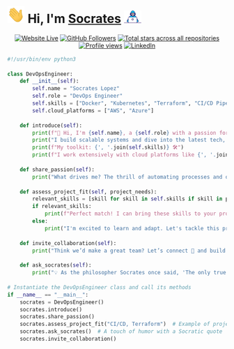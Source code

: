 # <img src="assets/Hi.gif" width="40px"> Hi, I'm [**Socrates**](https://socrabytes.github.io/) <img src="assets/developer.gif" width="40px">

<!-- Social badges section -->

<p align="center">
  <a href="https://socrabytes.github.io">
    <img alt="Website Live" title="Visit my website" src="https://custom-icon-badges.demolab.com/website?url=https%3A%2F%2Fsocrabytes.github.io&up_message=Live&down_color=e1e7ec&style=plastic&logo=globe&logoSize=auto&labelColor=3caea3&color=a8eec1&link=https%3A%2F%2Fsocrabytes.github.io%2F"/></a>
  <a href="https://github.com/socrabytes?tab=followers">
    <img alt="GitHub Followers" title="Follow me on GitHub" src="https://custom-icon-badges.demolab.com/github/followers/socrabytes?style=flatplastic&logo=user-plus&logoSource=feather&logoSize=auto&label=Follow&labelColor=6175de&color=d4def8&link=https%3A%2F%2Fgithub.com%2Fsocrabytes%3Ftab%3Dfollowers"/></a>
  <a href="https://github.com/socrabytes?tab=repositories&sort=stargazers">
    <img alt="Total stars across all repositories" title="Total stars on GitHub" src="https://custom-icon-badges.demolab.com/github/stars/socrabytes?style=plastic&logo=stars&logoSize=auto&logoColor=fdf3d7&labelColor=f4ca64&color=fdf3d7&link=https%3A%2F%2Fgithub.com%2Fsocrabytes%3Ftab%3Drepositories%26sort%3Dstargazers"/></a>
  <a href="https://github.com/socrabytes">
    <img alt="Profile views" title="Total Profile Views" src="https://komarev.com/ghpvc/?username=socrabytes&color=b0b0b0&style=plastic&label=VIEWS&abbreviated=true"/></a>
  <a href="https://www.linkedin.com/in/socrateslopez/">
    <img alt="LinkedIn" title="Connect with me on LinkedIn" src="https://img.shields.io/badge/%2Fsocrateslopez-blue?style=plastic&logo=linkedin&logoSize=auto&labelColor=3183c8&color=3183c8&link=%22https%3A%2F%2Fwww.linkedin.com%2Fin%2Fsocrateslopez%2F%22"/></a>
</p>

<!-- Code Snippet Intro -->

```python
#!/usr/bin/env python3

class DevOpsEngineer:
    def __init__(self):
        self.name = "Socrates Lopez"
        self.role = "DevOps Engineer"
        self.skills = ["Docker", "Kubernetes", "Terraform", "CI/CD Pipelines"]
        self.cloud_platforms = ["AWS", "Azure"]

    def introduce(self):
        print(f"👋 Hi, I'm {self.name}, a {self.role} with a passion for technology.")
        print("I build scalable systems and dive into the latest tech, one ☕ at a time.")
        print(f"My toolkit: {', '.join(self.skills)} 🛠️")
        print(f"I work extensively with cloud platforms like {', '.join(self.cloud_platforms)} ☁️.")

    def share_passion(self):
        print("What drives me? The thrill of automating processes and optimizing systems to run smoother than a freshly brewed espresso ☕.")

    def assess_project_fit(self, project_needs):
        relevant_skills = [skill for skill in self.skills if skill in project_needs]
        if relevant_skills:
            print(f"Perfect match! I can bring these skills to your project: {', '.join(relevant_skills)}.")
        else:
            print("I'm excited to learn and adapt. Let's tackle this project together! 🚀")

    def invite_collaboration(self):
        print("Think we’d make a great team? Let’s connect 🤝 and build something awesome together!")

    def ask_socrates(self):
        print("💡 As the philosopher Socrates once said, 'The only true wisdom is in knowing you know nothing.' But hey, I'm here to learn and grow every day!")

# Instantiate the DevOpsEngineer class and call its methods
if __name__ == "__main__":
    socrates = DevOpsEngineer()
    socrates.introduce()
    socrates.share_passion()
    socrates.assess_project_fit("CI/CD, Terraform")  # Example of project needs
    socrates.ask_socrates()  # A touch of humor with a Socratic quote
    socrates.invite_collaboration()
```

<!--
**socrabytes/socrabytes** is a ✨ _special_ ✨ repository because its `README.md` (this file) appears on your GitHub profile.

Here are some ideas to get you started:

- 🔭 I’m currently working on ...
- 🌱 I’m currently learning ...
- 👯 I’m looking to collaborate on ...
- 🤔 I’m looking for help with ...
- 💬 Ask me about ...
- 📫 How to reach me: ...
- 😄 Pronouns: ...
- ⚡ Fun fact: ...
-->
